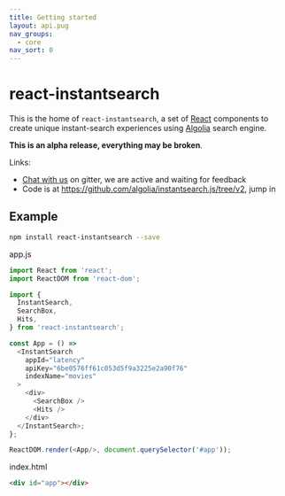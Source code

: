 ```yaml
---
title: Getting started
layout: api.pug
nav_groups:
  - core
nav_sort: 0
---
```


# react-instantsearch

This is the home of `react-instantsearch`, a set of [React](https://facebook.github.io/react/) components to create unique instant-search experiences using [Algolia](https://www.algolia.com/) search engine.

**This is an alpha release, everything may be broken**.

Links:
- [Chat with us](https://gitter.im/algolia/instantsearch.js) on gitter, we are active and waiting for feedback
- Code is at <https://github.com/algolia/instantsearch.js/tree/v2>, jump in


## Example

```sh
npm install react-instantsearch --save
```

app.js
```js
import React from 'react';
import ReactDOM from 'react-dom';

import {
  InstantSearch,
  SearchBox,
  Hits,
} from 'react-instantsearch';

const App = () =>
  <InstantSearch
    appId="latency"
    apiKey="6be0576ff61c053d5f9a3225e2a90f76"
    indexName="movies"
  >
    <div>
      <SearchBox />
      <Hits />
    </div>
  </InstantSearch>;
};

ReactDOM.render(<App/>, document.querySelector('#app'));
```

index.html
```html
<div id="app"></div>
```
